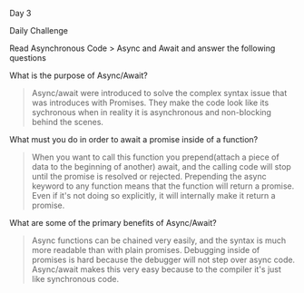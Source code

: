 Day 3

Daily Challenge

Read Asynchronous Code > Async and Await and answer the following questions

What is the purpose of Async/Await?
>Async/await were introduced to solve the complex syntax issue that was introduces with Promises. They make the code look like its sychronous when  in reality it is asynchronous and non-blocking behind the scenes.

What must you do in order to await a promise inside of a function?
>When you want to call this function you prepend(attach a piece of data to the beginning of another) await, and the calling code will stop until the promise is resolved or rejected. Prepending the async keyword to any function means that the function will return a promise.
Even if it's not doing so explicitly, it will internally make it return a promise.

What are some of the primary benefits of Async/Await?
>Async functions can be chained very easily, and the syntax is much more readable than with plain promises. Debugging inside of promises is hard because the debugger will not step over async code. Async/await makes this very easy because to the compiler it's just like synchronous code.